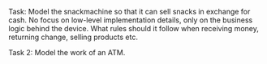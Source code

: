 Task: 
Model the snackmachine so that it can sell snacks in exchange for cash. 
No focus on low-level implementation details, only on the business logic behind the device.
What rules should it follow when receiving money, returning change, selling products etc.

Task 2:
Model the work of an ATM.